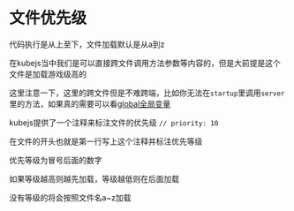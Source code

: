 # 文件优先级
代码执行是从上至下，文件加载默认是从a到z

在kubejs当中我们是可以直接跨文件调用方法参数等内容的，但是大前提是这个文件是加载游戏级高的

这里注意一下，这里的跨文件但是不难跨端，比如你无法在`startup`里调用`server`里的方法，如果真的需要可以看[global全局变量](../KubejsAdvanced/GlobalVariable.md)

kubejs提供了一个注释来标注文件的优先级 `// priority: 10`

在文件的开头也就是第一行写上这个注释并标注优先等级

优先等级为冒号后面的数字

如果等级越高则越先加载，等级越低则在后面加载

没有等级的将会按照文件名a~z加载